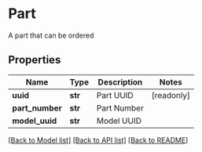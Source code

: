 # Part

A part that can be ordered
## Properties
Name | Type | Description | Notes
------------ | ------------- | ------------- | -------------
**uuid** | **str** | Part UUID | [readonly] 
**part_number** | **str** | Part Number | 
**model_uuid** | **str** | Model UUID | 

[[Back to Model list]](../README.md#documentation-for-models) [[Back to API list]](../README.md#documentation-for-api-endpoints) [[Back to README]](../README.md)


